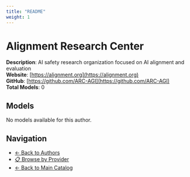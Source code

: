 ```yaml
---
title: "README"
weight: 1
---
```

# Alignment Research Center

**Description**: AI safety research organization focused on AI alignment and evaluation  
**Website**: [https://alignment.org](https://alignment.org)  
**GitHub**: [https://github.com/ARC-AGI](https://github.com/ARC-AGI)  
**Total Models**: 0

## Models

No models available for this author.

## Navigation

- [← Back to Authors](../README.md)
- [📋 Browse by Provider](../../providers/README.md)
- [← Back to Main Catalog](../../README.md)
